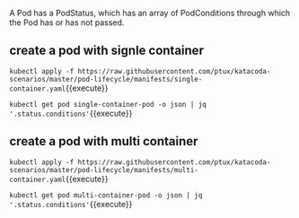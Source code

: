 A Pod has a PodStatus, which has an array of PodConditions through which the Pod has or has not passed.

## create a pod with signle container

`kubectl apply -f https://raw.githubusercontent.com/ptux/katacoda-scenarios/master/pod-lifecycle/manifests/single-container.yaml`{{execute}}

`kubectl get pod single-container-pod -o json | jq '.status.conditions'`{{execute}}

## create a pod with multi container

`kubectl apply -f https://raw.githubusercontent.com/ptux/katacoda-scenarios/master/pod-lifecycle/manifests/multi-container.yaml`{{execute}}

`kubectl get pod multi-container-pod -o json | jq '.status.conditions'`{{execute}}
